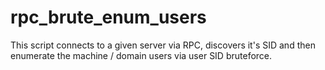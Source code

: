 # rpc_brute_enum_users
This script connects to a given server via RPC, discovers it's SID and then enumerate the machine / domain users via user SID bruteforce.
